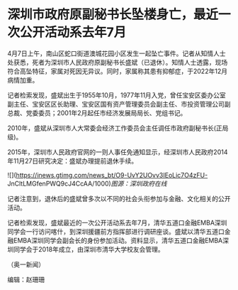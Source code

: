 # 深圳市政府原副秘书长坠楼身亡，最近一次公开活动系去年7月

4月7日上午，南山区蛇口街道澳城花园小区发生一起坠亡事件。记者从知情人士处获悉，死者为深圳市人民政府原副秘书长盛斌（已退休）。知情人士透露，现场符合高坠特征，家属对死因无异议。同时，家属称其患有抑郁症，于2022年12月病情加重。

记者检索发现，盛斌出生于1955年10月，1977年11月入党，曾任宝安区委办公室副主任、宝安区区长助理、宝安区国有资产管理委员会副主任、市投资管理公司副总裁、党委委员；2001年2月起任市经济发展局局长、党组书记。

2010年，盛斌从深圳市人大常委会经济工作委员会主任调任市政府副秘书长(正局级)。

2015年，深圳市人民政府官网的一则人事任免通知显示，经深圳市人民政府2014年11月27日研究决定：盛斌办理提前退休手续。

![](https://inews.gtimg.com/news_bt/O9-UvY2UOvv3IEoLic7O4zFU-
JnCltLMGfenPWQ9cJ4CcAA/1000)_图源：深圳政府在线_

记者注意到，退休后的盛斌曾多次以不同的社会头衔参加与金融、文化相关的公开活动。

记者检索发现，盛斌最近的一次公开活动系去年7月，清华五道口金融EMBA深圳同学会一行访问喀什，到深圳援疆前方指挥部进行调研座谈。盛斌以清华五道口金融EMBA深圳同学会副会长的身份参加活动。资料显示，清华五道口金融EMBA深圳同学会于2018年成立，由深圳市清华大学校友会管理。

（奥一新闻）

编辑：赵珊珊

